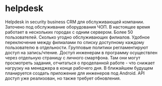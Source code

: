 # helpdesk
Helpdesk in security business
CRM для обслуживающей компании. Заточено под обслуживание оборудования ЧОП.
В настоящее время работает в нескольких городах с одним сервером. Более 50 пользователей. Сколько угодно обслуживающих филиалов. Удобное переключение между 
филиалами по списку доступному каждому пользователю в отдельности. Групповые политики регламентируют доступ на запись/чтение.
Доступ инженерам в программу осуществлен через отдельную страницу с личного смартфона. Там они могут просмотреть задания, отчитаться о проделанной работе - что снижает 
нагрузку на менеджера в конце рабочего дня.
В ближайшем будущем планируется создать приложение для инженеров под Android. API доступ уже реализован, но также требует обновления.
